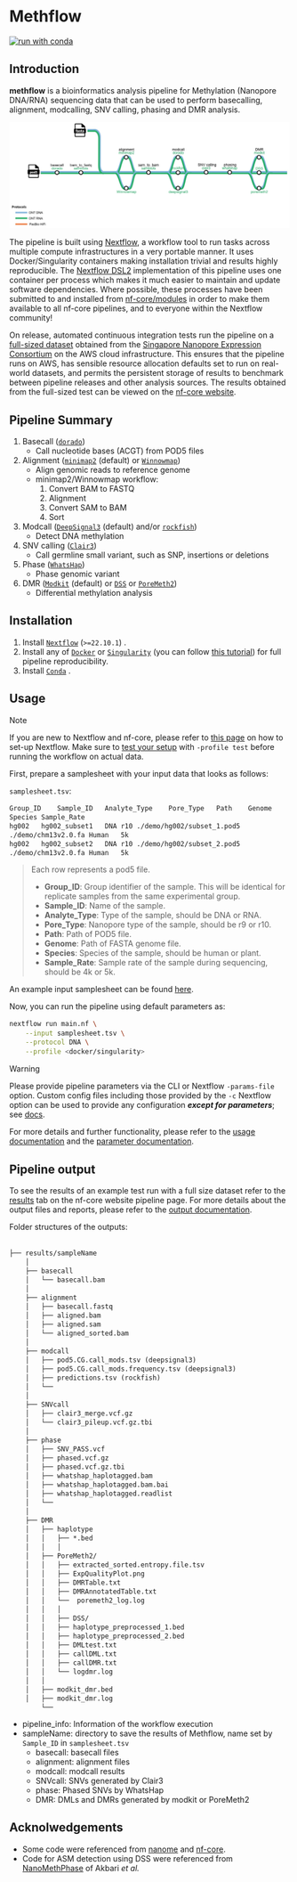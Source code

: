 # Methflow

[![run with conda](http://img.shields.io/badge/run%20with-conda-3EB049?labelColor=000000&logo=anaconda)](https://docs.conda.io/en/latest/)

## Introduction

**methflow** is a bioinformatics analysis pipeline for Methylation (Nanopore DNA/RNA) sequencing data that can be used to perform basecalling, alignment, modcalling, SNV calling, phasing and DMR analysis. 



![methflow(v1.0.0)](docs/images/methflow(v1.0.0).jpg)



The pipeline is built using [Nextflow](https://www.nextflow.io), a workflow tool to run tasks across multiple compute infrastructures in a very portable manner. It uses Docker/Singularity containers making installation trivial and results highly reproducible.  The [Nextflow DSL2](https://www.nextflow.io/docs/latest/dsl2.html) implementation of this pipeline uses one container per process which makes it much easier to maintain and update software dependencies. Where possible, these processes have been submitted to and installed from [nf-core/modules](https://github.com/nf-core/modules) in order to make them available to all nf-core pipelines, and to everyone within the Nextflow community!

On release, automated continuous integration tests run the pipeline on a [full-sized dataset](https://github.com/nf-core/test-datasets/tree/nanoseq#full-sized-test-data) obtained from the [Singapore Nanopore Expression Consortium](https://github.com/GoekeLab/sg-nex-data) on the AWS cloud infrastructure. This ensures that the pipeline runs on AWS, has sensible resource allocation defaults set to run on real-world datasets, and permits the persistent storage of results to benchmark between pipeline releases and other analysis sources. The results obtained from the full-sized test can be viewed on the [nf-core website](https://nf-co.re/nanoseq/results).

## Pipeline Summary

1. Basecall ([`dorado`](https://github.com/nanoporetech/dorado))
   - Call nucleotide bases (ACGT) from POD5 files
2. Alignment ([`minimap2`](https://github.com/lh3/minimap2) (default) or [`Winnowmap`](https://github.com/marbl/Winnowmap))
   - Align genomic reads to reference genome
   - minimap2/Winnowmap workflow:
     1. Convert BAM to FASTQ
     2. Alignment
     3. Convert SAM to BAM
     4. Sort
3. Modcall ([`DeepSignal3`](https://github.com/PengNi/deepsignal3) (default) and/or [`rockfish`](https://github.com/lbcb-sci/rockfish))
   - Detect DNA methylation
4. SNV calling ([`Clair3`](https://github.com/HKU-BAL/Clair3))
   - Call germline small variant, such as SNP, insertions or deletions
5. Phase ([`WhatsHap`](https://github.com/whatshap/whatshap))
   - Phase genomic variant
6. DMR ([`Modkit`](https://github.com/nanoporetech/modkit) (default) or [`DSS`](https://bioconductor.org/packages/release/bioc/html/DSS.html) or [`PoreMeth2`](https://github.com/Lab-CoMBINE/PoreMeth2))
   - Differential methylation analysis


## Installation

1. Install [`Nextflow`](https://www.nextflow.io/docs/latest/getstarted.html#installation) (`>=22.10.1`) .
2. Install any of [`Docker`](https://docs.docker.com/engine/installation/) or [`Singularity`](https://www.sylabs.io/guides/3.0/user-guide/) (you can follow [this tutorial](https://singularity-tutorial.github.io/01-installation/)) for full pipeline reproducibility. 
3. Install [`Conda`](https://docs.conda.io/projects/conda/en/latest/user-guide/install/linux.html) .

## Usage

> [!NOTE]
> If you are new to Nextflow and nf-core, please refer to [this page](https://nf-co.re/docs/usage/installation) on how to set-up Nextflow. Make sure to [test your setup](https://nf-co.re/docs/usage/introduction#how-to-run-a-pipeline) with `-profile test` before running the workflow on actual data.

First, prepare a samplesheet with your input data that looks as follows:

`samplesheet.tsv`:

```tsv
Group_ID	Sample_ID  	Analyte_Type	Pore_Type	Path	Genome	Species	Sample_Rate
hg002	hg002_subset1	DNA	r10	./demo/hg002/subset_1.pod5	./demo/chm13v2.0.fa	Human	5k
hg002	hg002_subset2	DNA	r10	./demo/hg002/subset_2.pod5	./demo/chm13v2.0.fa	Human	5k
```

> Each row represents a pod5 file.
>
> - **Group_ID**: Group identifier of the sample. This will be identical for replicate samples from the same experimental group.
> - **Sample_ID**: Name of the sample.
> - **Analyte_Type**: Type of the sample, should be DNA or RNA.
> - **Pore_Type**: Nanopore type of the sample, should be r9 or r10.
> - **Path**: Path of POD5 file. 
> - **Genome**: Path of FASTA genome file.
> - **Species**: Species of the sample, should be human or plant.
> - **Sample_Rate**: Sample rate of the sample during sequencing, should be 4k or 5k.

An example input samplesheet can be found [here](samplesheet.tsv).

Now, you can run the pipeline using default parameters as:

```bash
nextflow run main.nf \
    --input samplesheet.tsv \
    --protocol DNA \
    --profile <docker/singularity>
```

> [!WARNING]
> Please provide pipeline parameters via the CLI or Nextflow `-params-file` option. Custom config files including those provided by the `-c` Nextflow option can be used to provide any configuration _**except for parameters**_; see [docs](https://nf-co.re/docs/usage/getting_started/configuration#custom-configuration-files).

For more details and further functionality, please refer to the [usage documentation]( ) and the [parameter documentation]( ).

## Pipeline output

To see the results of an example test run with a full size dataset refer to the [results]( ) tab on the nf-core website pipeline page.
For more details about the output files and reports, please refer to the [output documentation]( ).

Folder structures of the outputs:

```text

├── results/sampleName
    │
    ├── basecall
    │   └── basecall.bam
    │
    ├── alignment
    │   ├── basecall.fastq
    │   ├── aligned.bam
    │   ├── aligned.sam
    │   └── aligned_sorted.bam
    │
    ├── modcall
    │   ├── pod5.CG.call_mods.tsv (deepsignal3)
    │   ├── pod5.CG.call_mods.frequency.tsv (deepsignal3)
    │   ├── predictions.tsv (rockfish)
    │   └── 
    │
    ├── SNVcall
    │   ├── clair3_merge.vcf.gz
    │   └── clair3_pileup.vcf.gz.tbi
    │
    ├── phase
    │   ├── SNV_PASS.vcf
    │   ├── phased.vcf.gz
    │   ├── phased.vcf.gz.tbi
    │   ├── whatshap_haplotagged.bam
    │   ├── whatshap_haplotagged.bam.bai
    │   ├── whatshap_haplotagged.readlist
    │   └── 
    │
    ├── DMR
    │   ├── haplotype
    │   │   ├── *.bed
    │   │   │
    │   ├── PoreMeth2/ 
    │   │   ├── extracted_sorted.entropy.file.tsv
    │   │   ├── ExpQualityPlot.png
    │   │   ├── DMRTable.txt
    │   │   ├── DMRAnnotatedTable.txt
    │   │   └──  poremeth2_log.log
    │   │   │
    │   │   ├── DSS/ 
    │   │   ├── haplotype_preprocessed_1.bed
    │   │   ├── haplotype_preprocessed_2.bed
    │   │   ├── DMLtest.txt
    │   │   ├── callDML.txt
    │   │   ├── callDMR.txt
    │   │   └── logdmr.log
    │   │
    │   ├── modkit_dmr.bed
    │   ├── modkit_dmr.log
        └── 

```

- pipeline_info: Information of the workflow execution
- sampleName: directory to save the results of Methflow, name set by `Sample_ID` in `samplesheet.tsv`
  - basecall: basecall files
  - alignment: alignment files
  - modcall: modcall results
  - SNVcall: SNVs generated by Clair3
  - phase: Phased SNVs by WhatsHap
  - DMR: DMLs and DMRs generated by modkit or PoreMeth2



## Acknolwedgements

- Some code were referenced from [nanome](https://github.com/TheJacksonLaboratory/nanome) and [nf-core](https://github.com/nf-core).
- Code for ASM detection using DSS were referenced from [NanoMethPhase](https://github.com/vahidAK/NanoMethPhase) of Akbari *et al.*
